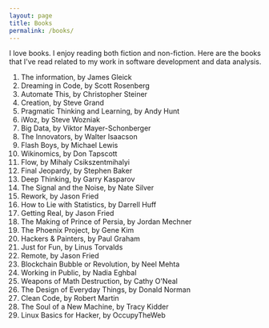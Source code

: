 ```yaml
---
layout: page
title: Books
permalink: /books/
---
```

I love books. I enjoy reading both fiction and non-fiction. Here are the books that I've read related to my work in software development and data analysis.

1. The information, by James Gleick
2. Dreaming in Code, by Scott Rosenberg
3. Automate This, by Christopher Steiner
4. Creation, by Steve Grand
5. Pragmatic Thinking and Learning, by Andy Hunt
6. iWoz, by Steve Wozniak
7. Big Data, by Viktor Mayer-Schonberger
8. The Innovators, by Walter Isaacson
9. Flash Boys, by Michael Lewis
10. Wikinomics, by Don Tapscott
11. Flow, by Mihaly Csikszentmihalyi
12. Final Jeopardy, by Stephen Baker
13. Deep Thinking, by Garry Kasparov
14. The Signal and the Noise, by Nate Silver
15. Rework, by Jason Fried
16. How to Lie with Statistics, by Darrell Huff
17. Getting Real, by Jason Fried
18. The Making of Prince of Persia, by Jordan Mechner
19. The Phoenix Project, by Gene Kim
20. Hackers & Painters, by Paul Graham
21. Just for Fun, by Linus Torvalds
22. Remote, by Jason Fried
23. Blockchain Bubble or Revolution, by Neel Mehta
24. Working in Public, by Nadia Eghbal
25. Weapons of Math Destruction, by Cathy O'Neal
26. The Design of Everyday Things, by Donald Norman
27. Clean Code, by Robert Martin
28. The Soul of a New Machine, by Tracy Kidder
29. Linux Basics for Hacker, by OccupyTheWeb

